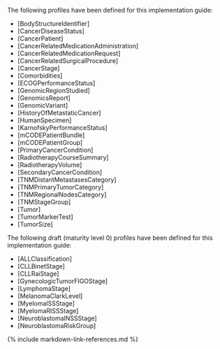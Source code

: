 The following profiles have been defined for this implementation guide:

* [BodyStructureIdentifier]
* [CancerDiseaseStatus]
* [CancerPatient]
* [CancerRelatedMedicationAdministration]
* [CancerRelatedMedicationRequest]
* [CancerRelatedSurgicalProcedure]
* [CancerStage]
* [Comorbidities]
* [ECOGPerformanceStatus]
* [GenomicRegionStudied]
* [GenomicsReport]
* [GenomicVariant]
* [HistoryOfMetastaticCancer]
* [HumanSpecimen]
* [KarnofskyPerformanceStatus]
* [mCODEPatientBundle]
* [mCODEPatientGroup]
* [PrimaryCancerCondition]
* [RadiotherapyCourseSummary]
* [RadiotherapyVolume]
* [SecondaryCancerCondition]
* [TNMDistantMetastasesCategory]
* [TNMPrimaryTumorCategory]
* [TNMRegionalNodesCategory]
* [TNMStageGroup]
* [Tumor]
* [TumorMarkerTest]
* [TumorSize]

The following draft (maturity level 0) profiles have been defined for this implementation guide:

* [ALLClassification]
* [CLLBinetStage]
* [CLLRaiStage]
* [GynecologicTumorFIGOStage]
* [LymphomaStage]
* [MelanomaClarkLevel]
* [MyelomaISSStage]
* [MyelomaRISSStage]
* [NeuroblastomaINSSStage]
* [NeuroblastomaRiskGroup]


{% include markdown-link-references.md %}
